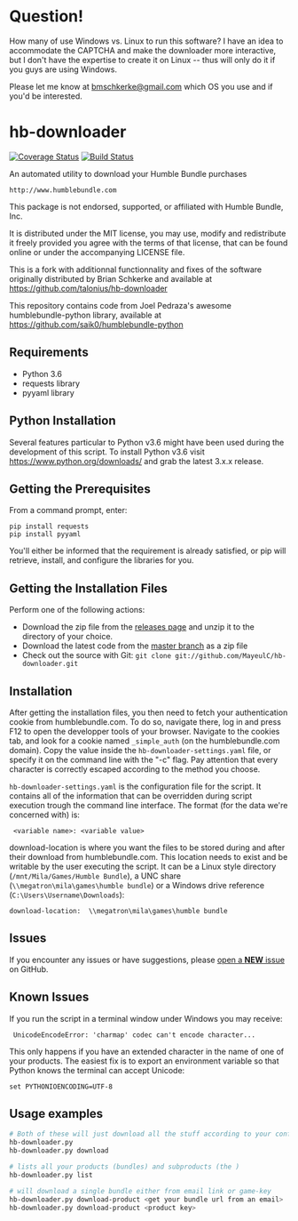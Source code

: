# Question!

How many of use Windows vs. Linux to run this software?  I have an idea to accommodate the CAPTCHA and make the downloader more interactive, but I don't have the expertise to create it on Linux -- thus will only do it if you guys are using Windows.

Please let me know at bmschkerke@gmail.com which OS you use and if you'd be interested.

# hb-downloader
[![Coverage Status](https://coveralls.io/repos/github/MayeulC/hb-downloader/badge.svg)](https://coveralls.io/github/MayeulC/hb-downloader)
[![Build Status](https://travis-ci.org/MayeulC/hb-downloader.svg)](https://travis-ci.org/MayeulC/hb-downloader)

An automated utility to download your Humble Bundle purchases

    http://www.humblebundle.com

This package is not endorsed, supported, or affiliated with Humble Bundle, Inc.

It is distributed under the MIT license, you may use, modify and redistribute
it freely provided you agree with the terms of that license, that can be found
online or under the accompanying LICENSE file.

This is a fork with additionnal functionnality and fixes of the software
originally distributed by Brian Schkerke and available at
https://github.com/talonius/hb-downloader

This repository contains code from Joel Pedraza's awesome humblebundle-python
library, available at https://github.com/saik0/humblebundle-python

## Requirements
* Python 3.6
* requests library
* pyyaml library

## Python Installation
Several features particular to Python v3.6 might have been used during the
development of this script.  To install Python v3.6 visit
https://www.python.org/downloads/ and grab the latest 3.x.x release.

## Getting the Prerequisites
From a command prompt, enter:

    pip install requests
    pip install pyyaml

You'll either be informed that the requirement is already satisfied, or pip
will retrieve, install, and configure the libraries for you.

## Getting the Installation Files
Perform one of the following actions:
* Download the zip file from the [releases
  page](https://github.com/MayeulC/hb-downloader/releases) and unzip it to the
  directory of your choice.
* Download the latest code from the [master
  branch](https://github.com/MayeulC/hb-downloader/archive/master.zip) as a zip
  file
* Check out the source with Git:
  `git clone git://github.com/MayeulC/hb-downloader.git`

## Installation
After getting the installation files, you then need to fetch your
authentication cookie from humblebundle.com.  To do so, navigate there, log in
and press F12 to open the developper tools of your browser. Navigate to the
cookies tab, and look for a cookie named `_simple_auth` (on the
humblebundle.com domain). Copy the value inside the
`hb-downloader-settings.yaml` file, or specify it on the command line with the
"-c" flag. Pay attention that every character is correctly escaped according to
the method you choose.

`hb-downloader-settings.yaml` is the configuration file for the script.  It
contains all of the information that can be overridden during script execution
trough the command line interface. The format (for the data we're concerned
with) is:
 
     <variable name>: <variable value>

download-location is where you want the files to be stored during and after
their download from humblebundle.com.  This location needs to exist and be
writable by the user executing the script.  It can be a Linux style directory
(`/mnt/Mila/Games/Humble Bundle`), a UNC share
(`\\megatron\mila\games\humble bundle`) or a Windows drive reference
(`C:\Users\Username\Downloads`):

    download-location:  \\megatron\mila\games\humble bundle

## Issues
If you encounter any issues or have suggestions, please [open a **NEW**
issue](https://github.com/MayeulC/hb-downloader/issues) on GitHub.

## Known Issues
If you run the script in a terminal window under Windows you may receive:

     UnicodeEncodeError: 'charmap' codec can't encode character...
     
This only happens if you have an extended character in the name of one of your
products.  The easiest fix is to export an environment variable so that Python
knows the terminal can accept Unicode:

    set PYTHONIOENCODING=UTF-8

## Usage examples

```sh
# Both of these will just download all the stuff according to your config files
hb-downloader.py
hb-downloader.py download

# lists all your products (bundles) and subproducts (the )
hb-downloader.py list

# will download a single bundle either from email link or game-key
hb-downloader.py download-product <get your bundle url from an email>
hb-downloader.py download-product <product key>
```
